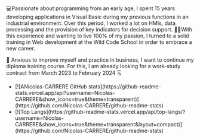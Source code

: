 💻Passionate about programming from an early age, I spent 15 years developing applications in Visual Basic during my previous functions in an industrial environment.
Over this period, I worked a lot on HMIs, data processing and the provision of key indicators for decision support.
👨‍🎓With this experience and wanting to live 100% of my passion, I turned to a solid training in Web development at the Wild Code School in order to embrace a new career.
 
🚀 Anxious to improve myself and practice in business, I want to continue my diploma training course. For this, I am already looking for a work-study contract from March 2023 to February 2024 🗓️

<ul>
<li>[![ANicolas-CARRERE GitHub stats](https://github-readme-stats.vercel.app/api?username=Nicolas-CARRERE&show_icons=true&theme=transparent)](https://github.com/Nicolas-CARRERE/github-readme-stats)</li>
<li>[![Top Langs](https://github-readme-stats.vercel.app/api/top-langs/?username=Nicolas-CARRERE&show_icons=true&theme=transparent&layout=compact)](https://github.com/Nicolas-CARRERE/github-readme-stats)</li>
</ul>



